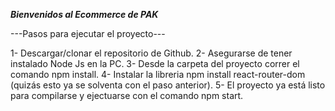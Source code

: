 **_Bienvenidos al Ecommerce de PAK_**

---Pasos para ejecutar el proyecto---

1- Descargar/clonar el repositorio de Github.
2- Asegurarse de tener instalado Node Js en la PC.
3- Desde la carpeta del proyecto correr el comando npm install.
4- Instalar la libreria npm install react-router-dom (quizás esto ya se solventa con el paso anterior).
5- El proyecto ya está listo para compilarse y ejectuarse con el comando npm start.
